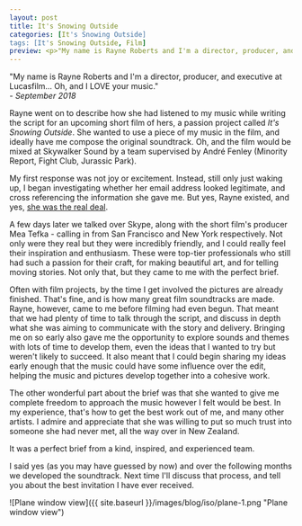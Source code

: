 ```yaml
---
layout: post
title: It's Snowing Outside
categories: [It's Snowing Outside]
tags: [It's Snowing Outside, Film]
preview: <p>"My name is Rayne Roberts and I'm a director, producer, and executive at Lucasfilm... Oh, and I LOVE your music."</p>
---
```


"My name is Rayne Roberts and I'm a director, producer, and executive at Lucasfilm... Oh, and I LOVE your music."  
_- September 2018_

Rayne went on to describe how she had listened to my music while writing the script for an upcoming short film of hers, a passion project called _It's Snowing Outside_. She wanted to use a piece of my music in the film, and ideally have me compose the original soundtrack. Oh, and the film would be mixed at Skywalker Sound by a team supervised by André Fenley (Minority Report, Fight Club, Jurassic Park).

My first response was not joy or excitement. Instead, still only just waking up, I began investigating whether her email address looked legitimate, and cross referencing the information she gave me. But yes, Rayne existed, and yes, [she was the real deal](https://www.lucasfilm.com/news/spotlight-rayne-roberts/).

A few days later we talked over Skype, along with the short film's producer Mea Tefka - calling in from San Francisco and New York respectively. Not only were they real but they were incredibly friendly, and I could really feel their inspiration and enthusiasm. These were top-tier professionals who still had such a passion for their craft, for making beautiful art, and for telling moving stories. Not only that, but they came to me with the perfect brief.

Often with film projects, by the time I get involved the pictures are already finished. That's fine, and is how many great film soundtracks are made. Rayne, however, came to me before filming had even begun. That meant that we had plenty of time to talk through the script, and discuss in depth what she was aiming to communicate with the story and delivery. Bringing me on so early also gave me the opportunity to explore sounds and themes with lots of time to develop them, even the ideas that I wanted to try but weren't likely to succeed. It also meant that I could begin sharing my ideas early enough that the music could have some influence over the edit, helping the music and pictures develop together into a cohesive work.

The other wonderful part about the brief was that she wanted to give me complete freedom to approach the music however I felt would be best. In my experience, that's how to get the best work out of me, and many other artists. I admire and appreciate that she was willing to put so much trust into someone she had never met, all the way over in New Zealand.

It was a perfect brief from a kind, inspired, and experienced team.

I said yes (as you may have guessed by now) and over the following months we developed the soundtrack. Next time I'll discuss that process, and tell you about the best invitation I have ever received.

![Plane window view]({{ site.baseurl }}/images/blog/iso/plane-1.png "Plane window view")